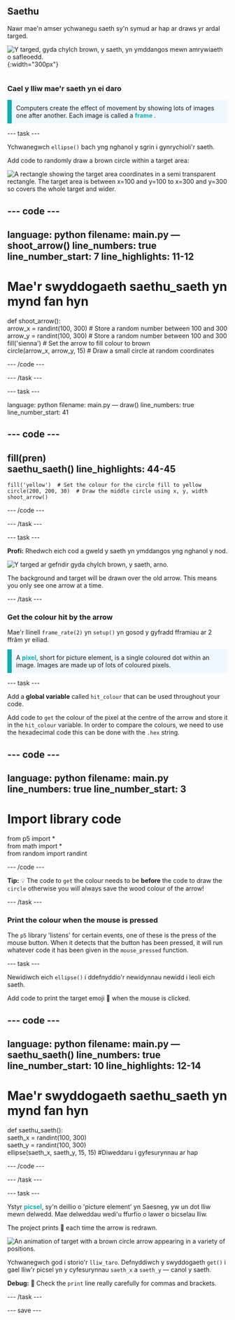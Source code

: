 ## Saethu

<div style="display: flex; flex-wrap: wrap">
<div style="flex-basis: 200px; flex-grow: 1; margin-right: 15px;">
Nawr mae'n amser ychwanegu saeth sy'n symud ar hap ar draws yr ardal targed. 
</div>
<div>

![Y targed, gyda chylch brown, y saeth, yn ymddangos mewn amrywiaeth o safleoedd.](images/fire_arrow.gif){:width="300px"}

</div>
</div>

### Cael y lliw mae'r saeth yn ei daro

<p style="border-left: solid; border-width:10px; border-color: #0faeb0; background-color: aliceblue; padding: 10px;"> Computers create the effect of movement by showing lots of images one after another. Each image is called a <span style="color: #0faeb0; font-weight: bold;"> frame </span>.   
</p>

--- task ---

Ychwanegwch `ellipse()` bach yng nghanol y sgrin i gynrychioli'r saeth.

Add code to randomly draw a brown circle within a target area:

![A rectangle showing the target area coordinates in a semi transparent rectangle. The target area is between x=100 and y=100 to x=300 and y=300 so covers the whole target and wider.](images/target_area.png)

--- code ---
---
language: python filename: main.py — shoot_arrow() line_numbers: true line_number_start: 7
line_highlights: 11-12
---
# Mae'r swyddogaeth saethu_saeth yn mynd fan hyn
def shoot_arrow():   
arrow_x = randint(100, 300)  # Store a random number between 100 and 300    
arrow_y = randint(100, 300)  # Store a random number between 100 and 300    
fill('sienna')  # Set the arrow to fill colour to brown   
circle(arrow_x, arrow_y, 15)  # Draw a small circle at random coordinates

--- /code ---

--- /task ---

--- task ---

language: python filename: main.py — draw() line_numbers: true line_number_start: 41

--- code ---
---
fill(pren)   
saethu_saeth()
line_highlights: 44-45
---

    fill('yellow')  # Set the colour for the circle fill to yellow      
    circle(200, 200, 30)  # Draw the middle circle using x, y, width
    shoot_arrow()

--- /code ---

--- /task ---

--- task ---

**Profi:** Rhedwch eich cod a gweld y saeth yn ymddangos yng nghanol y nod.

![Y targed ar gefndir gyda chylch brown, y saeth, arno.](images/fire_arrow.gif)

The background and target will be drawn over the old arrow. This means you only see one arrow at a time.

--- /task ---

### Get the colour hit by the arrow

Mae'r llinell `frame_rate(2)` yn `setup()` yn gosod y gyfradd fframiau ar 2 ffrâm yr eiliad.

<p style="border-left: solid; border-width:10px; border-color: #0faeb0; background-color: aliceblue; padding: 10px;">
A <span style="color: #0faeb0; font-weight: bold;">pixel</span>, short for picture element, is a single coloured dot within an image. Images are made up of lots of coloured pixels.
</p>

--- task ---

Add a **global variable** called `hit_colour` that can be used throughout your code.

Add code to `get` the colour of the pixel at the centre of the arrow and store it in the `hit_colour` variable. In order to compare the colours, we need to use the hexadecimal code this can be done with the `.hex` string.

--- code ---
---
language: python filename: main.py line_numbers: true
line_number_start: 3
---
# Import library code
from p5 import *    
from math import *    
from random import randint

--- /code ---

**Tip:** 💡 The code to `get` the colour needs to be **before** the code to draw the `circle` otherwise you will always save the wood colour of the arrow!

--- /task ---

### Print the colour when the mouse is pressed

The `p5` library 'listens' for certain events, one of these is the press of the mouse button. When it detects that the button has been pressed, it will run whatever code it has been given in the `mouse_pressed` function.

--- task ---

Newidiwch eich `ellipse()` i ddefnyddio'r newidynnau newidd i leoli eich saeth.

Add code to print the target emoji 🎯 when the mouse is clicked.

--- code ---
---
language: python filename: main.py — saethu_saeth() line_numbers: true line_number_start: 10
line_highlights: 12-14
---

# Mae'r swyddogaeth saethu_saeth yn mynd fan hyn
def saethu_saeth():    
saeth_x = randint(100, 300)   
saeth_y = randint(100, 300)    
ellipse(saeth_x, saeth_y, 15, 15) #Diweddaru i gyfesurynnau ar hap

--- /code ---

--- /task ---

--- task ---

Ystyr <span style="color: #0faeb0; font-weight: bold;">picsel</span>, sy'n deillio o 'picture element' yn Saesneg, yw un dot lliw mewn delwedd. Mae delweddau wedi'u ffurfio o lawer o bicselau lliw.

The project prints 🎯 each time the arrow is redrawn.

![An animation of target with a brown circle arrow appearing in a variety of positions.](images/fire_arrow.gif)

Ychwanegwch god i storio'r `lliw_taro`. Defnyddiwch y swyddogaeth `get()` i gael lliw'r picsel yn y cyfesurynnau `saeth_x` a `saeth_y` — canol y saeth.

**Debug:** 🐞 Check the `print` line really carefully for commas and brackets.

--- /task ---

--- save ---
